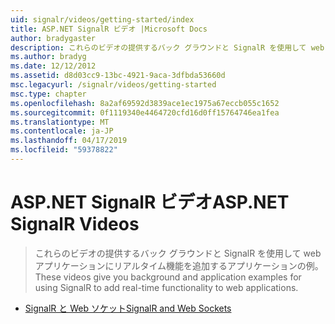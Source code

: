 ```yaml
---
uid: signalr/videos/getting-started/index
title: ASP.NET SignalR ビデオ |Microsoft Docs
author: bradygaster
description: これらのビデオの提供するバック グラウンドと SignalR を使用して web アプリケーションにリアルタイム機能を追加するアプリケーションの例。
ms.author: bradyg
ms.date: 12/12/2012
ms.assetid: d8d03cc9-13bc-4921-9aca-3dfbda53660d
msc.legacyurl: /signalr/videos/getting-started
msc.type: chapter
ms.openlocfilehash: 8a2af69592d3839ace1ec1975a67eccb055c1652
ms.sourcegitcommit: 0f1119340e4464720cfd16d0ff15764746ea1fea
ms.translationtype: MT
ms.contentlocale: ja-JP
ms.lasthandoff: 04/17/2019
ms.locfileid: "59378822"
---
```

# <a name="aspnet-signalr-videos"></a><span data-ttu-id="719de-103">ASP.NET SignalR ビデオ</span><span class="sxs-lookup"><span data-stu-id="719de-103">ASP.NET SignalR Videos</span></span>

> <span data-ttu-id="719de-104">これらのビデオの提供するバック グラウンドと SignalR を使用して web アプリケーションにリアルタイム機能を追加するアプリケーションの例。</span><span class="sxs-lookup"><span data-stu-id="719de-104">These videos give you background and application examples for using SignalR to add real-time functionality to web applications.</span></span>


- [<span data-ttu-id="719de-105">SignalR と Web ソケット</span><span class="sxs-lookup"><span data-stu-id="719de-105">SignalR and Web Sockets</span></span>](signalr-and-web-sockets.md)
